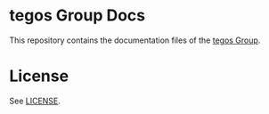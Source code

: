 # tegos Group Docs
This repository contains the documentation files of the [tegos Group](https://tegos-group.com).

# License
See [LICENSE](LICENSE).